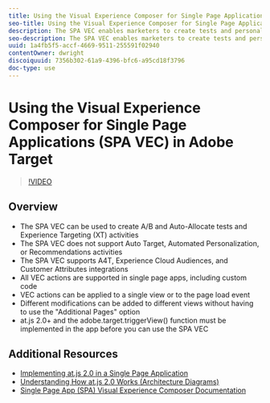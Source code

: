 ```yaml
---
title: Using the Visual Experience Composer for Single Page Applications (SPA VEC) in Adobe Target
seo-title: Using the Visual Experience Composer for Single Page Applications (SPA VEC) in Adobe Target
description: The SPA VEC enables marketers to create tests and personalize content in SPAs in a do-it-yourself fashion without continuous development dependencies. The VEC can be used to create A/B Tests and Experience Targeting (XT) activities in apps built with popular frameworks, such as React and Angular.
seo-description: The SPA VEC enables marketers to create tests and personalize content in SPAs in a do-it-yourself fashion without continuous development dependencies. The VEC can be used to create A/B Tests and Experience Targeting (XT) activities in apps built with popular frameworks, such as React and Angular.
uuid: 1a4fb5f5-accf-4669-9511-255591f02940
contentOwner: dwright
discoiquuid: 7356b302-61a9-4396-bfc6-a95cd18f3796
doc-type: use
---
```


# Using the Visual Experience Composer for Single Page Applications (SPA VEC) in Adobe Target

>[!VIDEO](https://video.tv.adobe.com/v/26249?quality=12)

## Overview

* The SPA VEC can be used to create A/B and Auto-Allocate tests and Experience Targeting (XT) activities
* The SPA VEC does not support Auto Target, Automated Personalization, or Recommendations activities
* The SPA VEC supports A4T, Experience Cloud Audiences, and Customer Attributes integrations
* All VEC actions are supported in single page apps, including custom code
* VEC actions can be applied to a single view or to the page load event
* Different modifications can be added to different views without having to use the "Additional Pages" option  
* at.js 2.0+ and the adobe.target.triggerView() function must be implemented in the app before you can use the SPA VEC

## Additional Resources

* [Implementing at.js 2.0 in a Single Page Application](../implementation/atjs2-single-page-application-technical-video-implement.md)
* [Understanding How at.js 2.0 Works (Architecture Diagrams)  
  ](../implementation/atjs20-diagram-technical-video-understand.md)
* [Single Page App (SPA) Visual Experience Composer Documentation](https://docs.adobe.com/help/en/target/using/experiences/spa-visual-experience-composer.md)